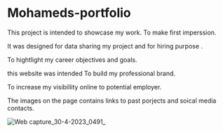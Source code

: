 # Mohameds-portfolio
This project is intended to showcase my work. To make  first imperssion.

It was designed for data sharing my project and for hiring purpose .

To hightlight my career objectives and goals. 

this website was intended To build my professional brand.

To increase my visibillity online to potential employer.

The images on the page contains links to past porjects and soical media contacts.



![Web capture_30-4-2023_0491_](https://user-images.githubusercontent.com/130422301/235339897-9948f39f-d3cb-429a-aba0-adaf6f6cb8a4.jpg)
